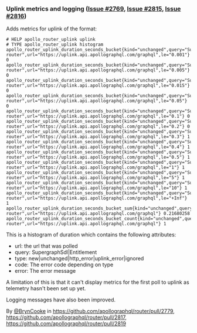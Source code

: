 ### Uplink metrics and logging ([Issue #2769](https://github.com/apollographql/router/issues/2769), [Issue #2815](https://github.com/apollographql/router/issues/2815), [Issue #2816](https://github.com/apollographql/router/issues/2816))

Adds metrics for uplink of the format:
```
# HELP apollo_router_uplink uplink
# TYPE apollo_router_uplink histogram
apollo_router_uplink_duration_seconds_bucket{kind="unchanged",query="SupergraphSdl",service_name="apollo-router",url="https://uplink.api.apollographql.com/graphql",le="0.001"} 0
apollo_router_uplink_duration_seconds_bucket{kind="unchanged",query="SupergraphSdl",service_name="apollo-router",url="https://uplink.api.apollographql.com/graphql",le="0.005"} 0
apollo_router_uplink_duration_seconds_bucket{kind="unchanged",query="SupergraphSdl",service_name="apollo-router",url="https://uplink.api.apollographql.com/graphql",le="0.015"} 0
apollo_router_uplink_duration_seconds_bucket{kind="unchanged",query="SupergraphSdl",service_name="apollo-router",url="https://uplink.api.apollographql.com/graphql",le="0.05"} 0
apollo_router_uplink_duration_seconds_bucket{kind="unchanged",query="SupergraphSdl",service_name="apollo-router",url="https://uplink.api.apollographql.com/graphql",le="0.1"} 0
apollo_router_uplink_duration_seconds_bucket{kind="unchanged",query="SupergraphSdl",service_name="apollo-router",url="https://uplink.api.apollographql.com/graphql",le="0.2"} 0
apollo_router_uplink_duration_seconds_bucket{kind="unchanged",query="SupergraphSdl",service_name="apollo-router",url="https://uplink.api.apollographql.com/graphql",le="0.3"} 1
apollo_router_uplink_duration_seconds_bucket{kind="unchanged",query="SupergraphSdl",service_name="apollo-router",url="https://uplink.api.apollographql.com/graphql",le="0.4"} 1
apollo_router_uplink_duration_seconds_bucket{kind="unchanged",query="SupergraphSdl",service_name="apollo-router",url="https://uplink.api.apollographql.com/graphql",le="0.5"} 1
apollo_router_uplink_duration_seconds_bucket{kind="unchanged",query="SupergraphSdl",service_name="apollo-router",url="https://uplink.api.apollographql.com/graphql",le="1"} 1
apollo_router_uplink_duration_seconds_bucket{kind="unchanged",query="SupergraphSdl",service_name="apollo-router",url="https://uplink.api.apollographql.com/graphql",le="5"} 1
apollo_router_uplink_duration_seconds_bucket{kind="unchanged",query="SupergraphSdl",service_name="apollo-router",url="https://uplink.api.apollographql.com/graphql",le="10"} 1
apollo_router_uplink_duration_seconds_bucket{kind="unchanged",query="SupergraphSdl",service_name="apollo-router",url="https://uplink.api.apollographql.com/graphql",le="+Inf"} 1
apollo_router_uplink_duration_seconds_bucket_sum{kind="unchanged",query="SupergraphSdl",service_name="apollo-router",url="https://uplink.api.apollographql.com/graphql"} 0.21680258
apollo_router_uplink_duration_seconds_bucket_count{kind="unchanged",query="SupergraphSdl",service_name="apollo-router",url="https://uplink.api.apollographql.com/graphql"} 1
```
This is a histogram of duration which contains the following attributes:
* url: the url that was polled
* query: SupergraphSdl|Entitlement
* type: new|unchanged|http_error|uplink_error|ignored
* code: The error code depending on type
* error: The error message

A limitation of this is that it can't display metrics for the first poll to uplink as telemetry hasn't been set up yet.

Logging messages have also been improved.

By [@BrynCooke](https://github.com/BrynCooke) in https://github.com/apollographql/router/pull/2779, https://github.com/apollographql/router/pull/2817, https://github.com/apollographql/router/pull/2819
